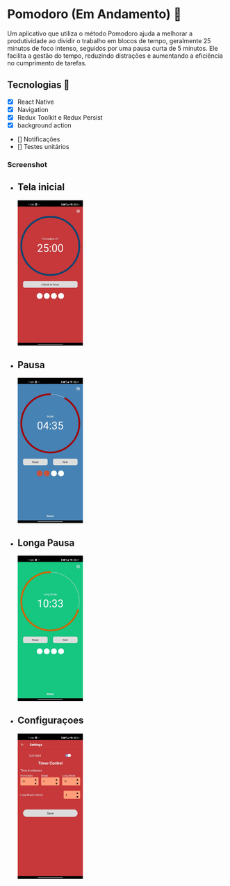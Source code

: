 # Pomodoro (Em Andamento) 🍅

Um aplicativo que utiliza o método Pomodoro ajuda a melhorar a produtividade ao dividir o trabalho em blocos de tempo, geralmente 25 minutos de foco intenso, seguidos por uma pausa curta de 5 minutos. Ele facilita a gestão do tempo, reduzindo distrações e aumentando a eficiência no cumprimento de tarefas.

## Tecnologias :rocket:

- [x] React Native
- [x] Navigation
- [x] Redux Toolkit e Redux Persist
- [x] background action
- [] Notificações
- [] Testes unitários

### Screenshot

- ## Tela inicial

  <img src="src/assets/Print_Focus.jpeg" width="150"/>

- ## Pausa

  <img src="src/assets/Print_Break.jpeg" width="150"/>

- ## Longa Pausa

  <img src="src/assets/Print_Long_break.jpeg" width="150"/>

- ## Configuraçoes

  <img src="src/assets/Print_Settings.jpeg" width="150"/>
